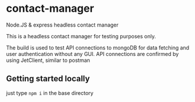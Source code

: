 # contact-manager

Node.JS &amp; express headless contact manager

This is a headless contact manager for testing purposes only.

The build is used to test API connections to mongoDB for data fetching and user authentication without any GUI. 
API connections are confirmed by using JetClient, similar to postman

## Getting started locally

just type `npm i` in the base directory
